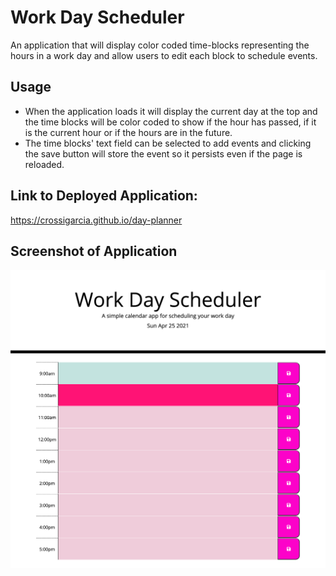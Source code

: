 # Work Day Scheduler

An application that will display color coded time-blocks representing the hours in a work day and allow users to edit each block to schedule events. 

## Usage
* When the application loads it will display the current day at the top and the time blocks will be color coded to show if the hour has passed, if it is the current hour or if the hours are in the future.
* The time blocks' text field can be selected to add events and clicking the save button will store the event so it persists even if the page is reloaded. 

## Link to Deployed Application:
https://crossigarcia.github.io/day-planner

## Screenshot of Application
![Work Day Scheduler Webpage](./assets/images/day-scheduler.png)
